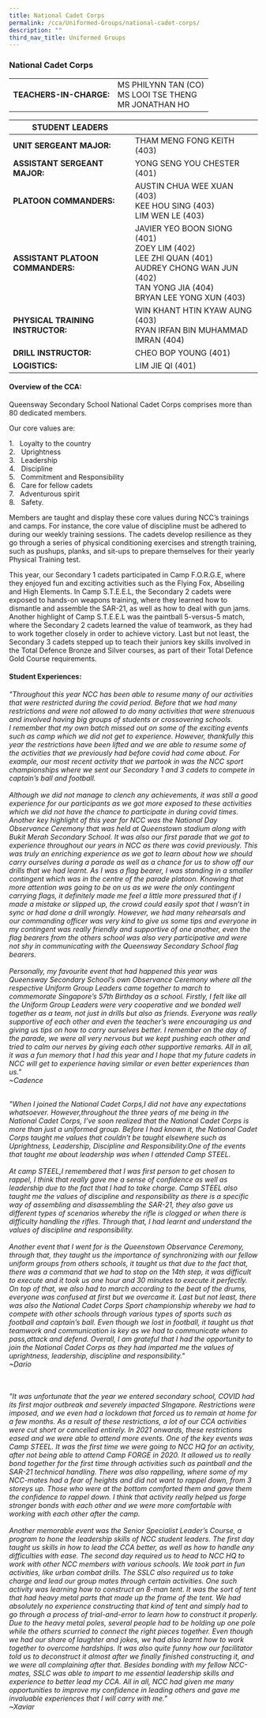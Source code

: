 ```yaml
---
title: National Cadet Corps
permalink: /cca/Uniformed-Groups/national-cadet-corps/
description: ""
third_nav_title: Uniformed Groups
---
```

### National Cadet Corps

|  	|  	|
|---	|---	|
| **TEACHERS-IN-CHARGE:** 	| MS PHILYNN TAN (CO)<br>MS LOOI TSE THENG<br>MR JONATHAN HO 	|

| STUDENT LEADERS 	|  	|
|---	|---	|
| **UNIT SERGEANT MAJOR:** 	| THAM MENG FONG KEITH (403) 	|
| **ASSISTANT SERGEANT MAJOR:** 	| YONG SENG YOU CHESTER (401) 	|
| **PLATOON COMMANDERS:** 	| AUSTIN CHUA WEE XUAN (403)<br>KEE HOU SING (403)<br>LIM WEN LE (403) 	|
| **ASSISTANT PLATOON COMMANDERS:** 	| JAVIER YEO BOON SIONG (401)<br>ZOEY LIM (402)<br>LEE ZHI QUAN (401)<br>AUDREY CHONG WAN JUN (402)<br>TAN YONG JIA (404)<br>BRYAN LEE YONG XUN (403) 	|
| **PHYSICAL TRAINING INSTRUCTOR:** 	| WIN KHANT HTIN KYAW AUNG (403)<br>RYAN IRFAN BIN MUHAMMAD IMRAN (404) 	|
| **DRILL INSTRUCTOR:** 	| CHEO BOP YOUNG (401) 	|
| **LOGISTICS:** 	| LIM JIE QI (401) 	|

#### Overview of the CCA:

Queensway Secondary School National Cadet Corps comprises more than 80 dedicated members.

Our core values are:

1\.   Loyalty to the country<br>
2\.   Uprightness<br>
3\.   Leadership<br>
4\.   Discipline<br>
5\.   Commitment and Responsibility<br>
6\.   Care for fellow cadets<br>
7\.   Adventurous spirit<br>
8\.   Safety.

  

Members are taught and display these core values during NCC’s trainings and camps. For instance, the core value of discipline must be adhered to during our weekly training sessions. The cadets develop resilience as they go through a series of physical conditioning exercises and strength training, such as pushups, planks, and sit-ups to prepare themselves for their yearly Physical Training test.

  

This year, our Secondary 1 cadets participated in Camp F.O.R.G.E, where they enjoyed fun and exciting activities such as the Flying Fox, Abseiling and High Elements. In Camp S.T.E.E.L, the Secondary 2 cadets were exposed to hands-on weapons training, where they learned how to dismantle and assemble the SAR-21, as well as how to deal with gun jams. Another highlight of Camp S.T.E.E.L was the paintball 5-versus-5 match, where the Secondary 2 cadets learned the value of teamwork, as they had to work together closely in order to achieve victory. Last but not least, the Secondary 3 cadets stepped up to teach their juniors key skills involved in the Total Defence Bronze and Silver courses, as part of their Total Defence Gold Course requirements.

  

#### Student Experiences: 


*"Throughout this year NCC has been able to resume many of our activities that were restricted during the covid period. Before that we had many restrictions and were not allowed to do many activities that were strenuous and involved having big groups of students or crossovering schools.<br> I remember that my own batch missed out on some of the exciting events such as camp which we did not get to experience. However, thankfully this year the restrictions have been lifted and we are able to resume some of the activities that we previously had before covid had come about. For example, our most recent activity that we partook in was the NCC sport championships where we sent our Secondary 1 and 3 cadets to compete in captain’s ball and football. <br><br>Although we did not manage to clench any achievements, it was still a good experience for our participants as we got more exposed to these activities which we did not have the chance to participate in during covid times. Another key highlight of this year for NCC was the National Day Observance Ceremony that was held at Queenstown stadium along with Bukit Merah Secondary School. It was also our first parade that we got to experience throughout our years in NCC as there was covid previously. This was truly an enriching experience as we got to learn about how we should carry ourselves during a parade as well as a chance for us to show off our drills that we had learnt. As I was a flag bearer, I was standing in a smaller contingent which was in the centre of the parade platoon. Knowing that more attention was going to be on us as we were the only contingent carrying flags, it definitely made me feel a little more pressured that if I made a mistake or slipped up, the crowd could easily spot that I wasn’t in sync or had done a drill wrongly. However, we had many rehearsals and our commanding officer was very kind to give us some tips and everyone in my contingent was really friendly and supportive of one another, even the flag bearers from the others school was also very participative and were not shy in communicating with the Queensway Secondary School flag bearers. <br><br>Personally, my favourite event that had happened this year was Queensway Secondary School’s own Observance Ceremony where all the respective Uniform Group Leaders came together to march to commemorate Singapore’s 57th Birthday as a school. Firstly, I felt like all the Uniform Group Leaders were very cooperative and we bonded well together as a team, not just in drills but also as friends. Everyone was really supportive of each other and even the teacher’s were encouraging us and giving us tips on how to carry ourselves better. I remember on the day of the parade, we were all very nervous but we kept pushing each other and tried to calm our nerves by giving each other supportive remarks. All in all, it was a fun memory that I had this year and I hope that my future cadets in NCC will get to experience having similar or even better experiences than us."<br>
~Cadence*



<br>*"When I joined the National Cadet Corps,I did not have any expectations whatsoever. However,throughout the three years of me being in the National Cadet Corps, I’ve soon realized that the National Cadet Corps is more than just a uniformed group. Before I had known it, the National Cadet Corps taught me values that couldn’t be taught elsewhere such as Uprightness, Leadership, Discipline and Responsibility.One of the events that taught me about leadership was when I attended Camp STEEL.<br><br>At camp STEEL,I remembered that I was first person to get chosen to rappel, I think that really gave me a sense of confidence as well as leadership due to the fact that I had to take charge. Camp STEEL also taught me the values of discipline and responsibility as there is a specific way of assembling and disassembling the SAR-21, they also gave us different types of scenarios whereby the rifle is clogged or when there is difficulty handling the rifles. Through that, I had learnt and understand the values of discipline and responsibility. <br><br>Another event that I went for is the Queenstown Observance Ceremony, through that, they taught us the importance of synchronizing with our fellow uniform groups from others schools, it taught us that due to the fact that, there was a command that we had to stop on the 14th step, it was difficult to execute and it took us one hour and 30 minutes to execute it perfectly. On top of that, we also had to march according to the beat of the drums, everyone was confused at first but we overcame it. Last but not least, there was also the National Cadet Corps Sport championship whereby we had to compete with other schools through various types of sports such as football and captain’s ball. Even though we lost in football, it taught us that teamwork and communication is key as we had to communicate when to pass,attack and defend. Overall, I am grateful that I had the opportunity to join the National Cadet Corps as they had imparted me the values of uprightness, leadership, discipline and responsibility."<br>~Dario*


<br><br> 
*"It was unfortunate that the year we entered secondary school, COVID had its first major outbreak and severely impacted SIngapore. Restrictions were imposed, and we even had a lockdown that forced us to remain at home for a few months. As a result of these restrictions, a lot of our CCA activities were cut short or cancelled entirely. In 2021 onwards, these restrictions eased and we were able to attend more events. One of the key events was Camp STEEL. It was the first time we were going to NCC HQ for an activity, after not being able to attend Camp FORGE in 2020. It allowed us to really bond together for the first time through activities such as paintball and the SAR-21 technical handling. There was also rappelling, where some of my NCC-mates had a fear of heights and did not want to rappel down, from 3 storeys up. Those who were at the bottom comforted them and gave them the confidence to rappel down. I think that activity really helped us forge stronger bonds with each other and we were more comfortable with working with each other after the camp. <br><br>Another memorable event was the Senior Specialist Leader’s Course, a program to hone the leadership skills of NCC student leaders. The first day taught us skills in how to lead the CCA better, as well as how to handle any difficulties with ease. The second day required us to head to NCC HQ to work with other NCC members with various schools. We took part in fun activities, like urban combat drills. The SSLC also required us to take charge and lead our group mates through certain activities. One such activity was learning how to construct an 8-man tent. It was the sort of tent that had heavy metal parts that made up the frame of the tent. We had absolutely no experience constructing that kind of tent and simply had to go through a process of trial-and-error to learn how to construct it properly. Due to the heavy metal poles, several people had to be holding up one pole while the others scurried to connect the right pieces together. Even though we had our share of laughter and jokes, we had also learnt how to work together to overcome hardships. It was also quite funny how our facilitator told us to deconstruct it almost after we finally finished constructing it, and we were all complaining after that. Besides bonding with my fellow NCC-mates, SSLC was able to impart to me essential leadership skills and experience to better lead my CCA. All in all, NCC had given me many opportunities to improve my confidence in leading others and gave me invaluable experiences that I will carry with me."<br>~Xaviar*